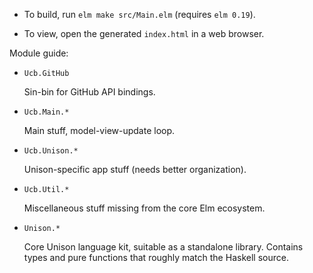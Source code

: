 * To build, run `elm make src/Main.elm` (requires `elm 0.19`).

* To view, open the generated `index.html` in a web browser.

Module guide:

* `Ucb.GitHub`

  Sin-bin for GitHub API bindings.

* `Ucb.Main.*`

  Main stuff, model-view-update loop.

* `Ucb.Unison.*`

  Unison-specific app stuff (needs better organization).

* `Ucb.Util.*`

  Miscellaneous stuff missing from the core Elm ecosystem.

* `Unison.*`

  Core Unison language kit, suitable as a standalone library. Contains types and
  pure functions that roughly match the Haskell source.
